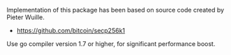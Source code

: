 Implementation of this package has been based on source code created by Pieter Wuille.

 * https://github.com/bitcoin/secp256k1


Use go compiler version 1.7 or higher, for significant performance boost.